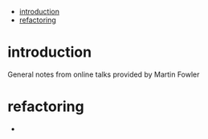 - [introduction](#introduction)
- [refactoring](#refactoring)
# introduction
General notes from online talks provided by Martin Fowler

# refactoring
-
